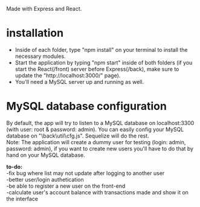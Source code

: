Made with Express and React.<br/>

# installation
- Inside of each folder, type "npm install" on your terminal to install the necessary modules.<br/>
- Start the application by typing "npm start" inside of both folders (if you start the React(/front) server before Express(/back), make sure to update the "http://localhost:3000/" page).<br/>
- You'll need a MySQL server up and running as well.

# MySQL database configuration
By default, the app will try to listen to a MySQL database on localhost:3300 (with user: root & password: admin). You can easily config your MySQL database on "\back\util\cfg.js". Sequelize will do the rest.<br/>
Note: The application will create a dummy user for testing (login: admin, password: admin), if you want to create new users you'll have to do that by hand on your MySQL database.

<b>to-do:</b><br/>
-fix bug where list may not update after logging to another user<br/>
-better user/login authetication<br/>
-be able to register a new user on the front-end<br/>
-calculate user's account balance with transactions made and show it on the interface<br/>
